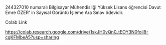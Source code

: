 244327010 numaralı Bilgisayar Mühendisliği Yüksek Lisans öğrencisi Davut Emre ÖZER' in Sayısal Görüntü İşleme Ara Sınav ödevidir.

Colab Link

https://colab.research.google.com/drive/1skJH0vQn0_tEOY3N0foil8-cgKFMbeA5?usp=sharing
